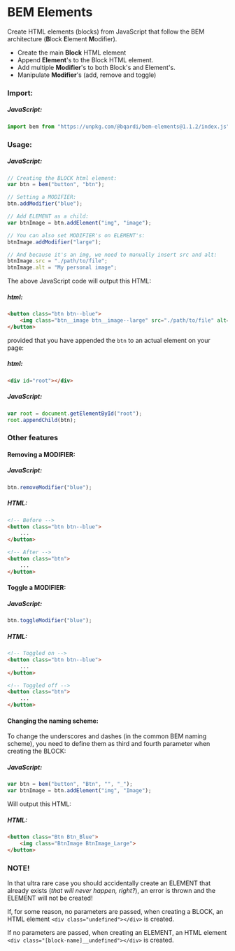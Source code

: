 # BEM Elements

Create HTML elements (blocks) from JavaScript that follow the BEM architecture (**B**lock **E**lement **M**odifier).

- Create the main **Block** HTML element
- Append **Element**'s to the Block HTML element.
- Add multiple **Modifier**'s to both Block's and Element's.
- Manipulate **Modifier**'s (add, remove and toggle)

### Import:

##### JavaScript:
```javascript
import bem from "https://unpkg.com/@bqardi/bem-elements@1.1.2/index.js";
```

### Usage:

##### JavaScript:
```javascript
// Creating the BLOCK html element:
var btn = bem("button", "btn");

// Setting a MODIFIER:
btn.addModifier("blue");

// Add ELEMENT as a child:
var btnImage = btn.addElement("img", "image");

// You can also set MODIFIER's on ELEMENT's:
btnImage.addModifier("large");

// And because it's an img, we need to manually insert src and alt:
btnImage.src = "./path/to/file";
btnImage.alt = "My personal image";
```

The above JavaScript code will output this HTML:

##### html:
```html
<button class="btn btn--blue">
    <img class="btn__image btn__image--large" src="./path/to/file" alt="My personal image">
</button>
```

provided that you have appended the `btn` to an actual element on your page:

##### html:
```html
<div id="root"></div>
```

##### JavaScript:
```javascript
var root = document.getElementById("root");
root.appendChild(btn);
```

### Other features

#### Removing a MODIFIER:
##### JavaScript:
```javascript
btn.removeModifier("blue");
```
##### HTML:
```html
<!-- Before -->
<button class="btn btn--blue">
    ...
</button>

<!-- After -->
<button class="btn">
    ...
</button>
```

#### Toggle a MODIFIER:
##### JavaScript:
```javascript
btn.toggleModifier("blue");
```
##### HTML:
```html
<!-- Toggled on -->
<button class="btn btn--blue">
    ...
</button>

<!-- Toggled off -->
<button class="btn">
    ...
</button>
```

#### Changing the naming scheme:
To change the underscores and dashes (in the common BEM naming scheme), you need to define them as third and fourth parameter when creating the BLOCK:
##### JavaScript:
```javascript
var btn = bem("button", "Btn", "", "_");
var btnImage = btn.addElement("img", "Image");
```
Will output this HTML:
##### HTML:
```html
<button class="Btn Btn_Blue">
    <img class="BtnImage BtnImage_Large">
</button>
```

### NOTE!

In that ultra rare case you should accidentally create an ELEMENT that already exists (*that will never happen, right?*), an error is thrown and the ELEMENT will not be created!

If, for some reason, no parameters are passed, when creating a BLOCK, an HTML element `<div class="undefined"></div>` is created.

If no parameters are passed, when creating an ELEMENT, an HTML element `<div class="[block-name]__undefined"></div>` is created.